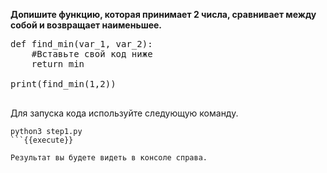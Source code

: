 **Допишите функцию, которая принимает 2 числа, сравнивает между собой и возвращает наименьшее.**

<pre class="file" data-filename="./app/step1.py" data-target="replace">
def find_min(var_1, var_2):
    #Вставьте свой код ниже
    return min

print(find_min(1,2))

</pre>

Для запуска кода используйте следующую команду.

```
python3 step1.py
```{{execute}}

Результат вы будете видеть в консоле справа.



